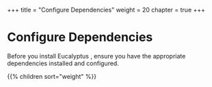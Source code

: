 +++
title = "Configure Dependencies"
weight = 20
chapter = true
+++


# Configure Dependencies
Before you install Eucalyptus , ensure you have the appropriate dependencies installed and configured.

{{% children sort="weight" %}}
